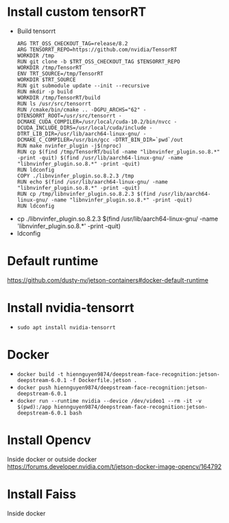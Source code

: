 # Install custom tensorRT
- Build tensorrt
    ```
    ARG TRT_OSS_CHECKOUT_TAG=release/8.2
    ARG TENSORRT_REPO=https://github.com/nvidia/TensorRT
    WORKDIR /tmp
    RUN git clone -b $TRT_OSS_CHECKOUT_TAG $TENSORRT_REPO
    WORKDIR /tmp/TensorRT
    ENV TRT_SOURCE=/tmp/TensorRT
    WORKDIR $TRT_SOURCE
    RUN git submodule update --init --recursive
    RUN mkdir -p build
    WORKDIR /tmp/TensorRT/build
    RUN ls /usr/src/tensorrt
    RUN /cmake/bin/cmake .. -DGPU_ARCHS="62" -DTENSORRT_ROOT=/usr/src/tensorrt -DCMAKE_CUDA_COMPILER=/usr/local/cuda-10.2/bin/nvcc -DCUDA_INCLUDE_DIRS=/usr/local/cuda/include -DTRT_LIB_DIR=/usr/lib/aarch64-linux-gnu/ -DCMAKE_C_COMPILER=/usr/bin/gcc -DTRT_BIN_DIR=`pwd`/out
    RUN make nvinfer_plugin -j$(nproc)
    RUN cp $(find /tmp/TensorRT/build -name "libnvinfer_plugin.so.8.*" -print -quit) $(find /usr/lib/aarch64-linux-gnu/ -name "libnvinfer_plugin.so.8.*" -print -quit)
    RUN ldconfig
    COPY ./libnvinfer_plugin.so.8.2.3 /tmp
    RUN echo $(find /usr/lib/aarch64-linux-gnu/ -name "libnvinfer_plugin.so.8.*" -print -quit)
    RUN cp /tmp/libnvinfer_plugin.so.8.2.3 $(find /usr/lib/aarch64-linux-gnu/ -name "libnvinfer_plugin.so.8.*" -print -quit)
    RUN ldconfig
    ```
- cp ./libnvinfer_plugin.so.8.2.3 $(find /usr/lib/aarch64-linux-gnu/ -name 'libnvinfer_plugin.so.8.*' -print -quit)
- ldconfig

# Default runtime
https://github.com/dusty-nv/jetson-containers#docker-default-runtime

# Install nvidia-tensorrt
- `sudo apt install nvidia-tensorrt`

# Docker
- `docker build -t hiennguyen9874/deepstream-face-recognition:jetson-deepstream-6.0.1 -f Dockerfile.jetson .`
- `docker push hiennguyen9874/deepstream-face-recognition:jetson-deepstream-6.0.1`
- `docker run --runtime nvidia --device /dev/video1 --rm -it -v $(pwd):/app hiennguyen9874/deepstream-face-recognition:jetson-deepstream-6.0.1 bash`

# Install Opencv
Inside docker or outside docker
https://forums.developer.nvidia.com/t/jetson-docker-image-opencv/164792

# Install Faiss
Inside docker